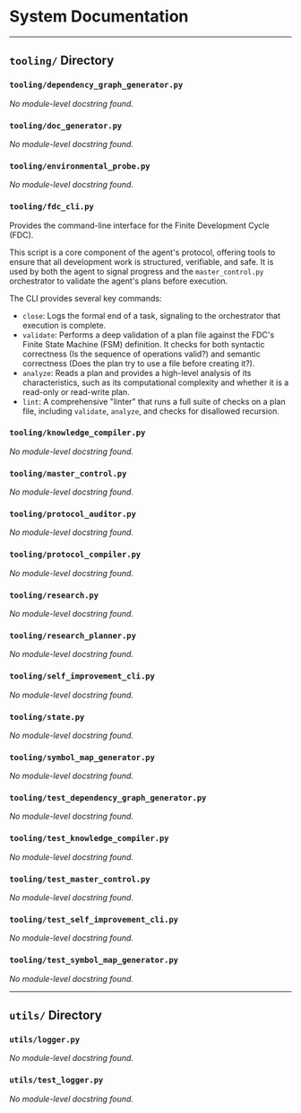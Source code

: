 # System Documentation

---

## `tooling/` Directory

### `tooling/dependency_graph_generator.py`

_No module-level docstring found._

### `tooling/doc_generator.py`

_No module-level docstring found._

### `tooling/environmental_probe.py`

_No module-level docstring found._

### `tooling/fdc_cli.py`

Provides the command-line interface for the Finite Development Cycle (FDC).

This script is a core component of the agent's protocol, offering tools to ensure
that all development work is structured, verifiable, and safe. It is used by both
the agent to signal progress and the `master_control.py` orchestrator to
validate the agent's plans before execution.

The CLI provides several key commands:
- `close`: Logs the formal end of a task, signaling to the orchestrator that
  execution is complete.
- `validate`: Performs a deep validation of a plan file against the FDC's Finite
  State Machine (FSM) definition. It checks for both syntactic correctness (Is
  the sequence of operations valid?) and semantic correctness (Does the plan try
  to use a file before creating it?).
- `analyze`: Reads a plan and provides a high-level analysis of its
  characteristics, such as its computational complexity and whether it is a
  read-only or read-write plan.
- `lint`: A comprehensive "linter" that runs a full suite of checks on a plan
  file, including `validate`, `analyze`, and checks for disallowed recursion.

### `tooling/knowledge_compiler.py`

_No module-level docstring found._

### `tooling/master_control.py`

_No module-level docstring found._

### `tooling/protocol_auditor.py`

_No module-level docstring found._

### `tooling/protocol_compiler.py`

_No module-level docstring found._

### `tooling/research.py`

_No module-level docstring found._

### `tooling/research_planner.py`

_No module-level docstring found._

### `tooling/self_improvement_cli.py`

_No module-level docstring found._

### `tooling/state.py`

_No module-level docstring found._

### `tooling/symbol_map_generator.py`

_No module-level docstring found._

### `tooling/test_dependency_graph_generator.py`

_No module-level docstring found._

### `tooling/test_knowledge_compiler.py`

_No module-level docstring found._

### `tooling/test_master_control.py`

_No module-level docstring found._

### `tooling/test_self_improvement_cli.py`

_No module-level docstring found._

### `tooling/test_symbol_map_generator.py`

_No module-level docstring found._

---

## `utils/` Directory

### `utils/logger.py`

_No module-level docstring found._

### `utils/test_logger.py`

_No module-level docstring found._